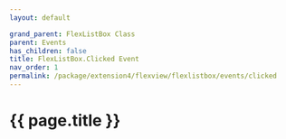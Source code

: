 ```yaml
---
layout: default

grand_parent: FlexListBox Class
parent: Events
has_children: false
title: FlexListBox.Clicked Event
nav_order: 1
permalink: /package/extension4/flexview/flexlistbox/events/clicked
---
```

# {{ page.title }}